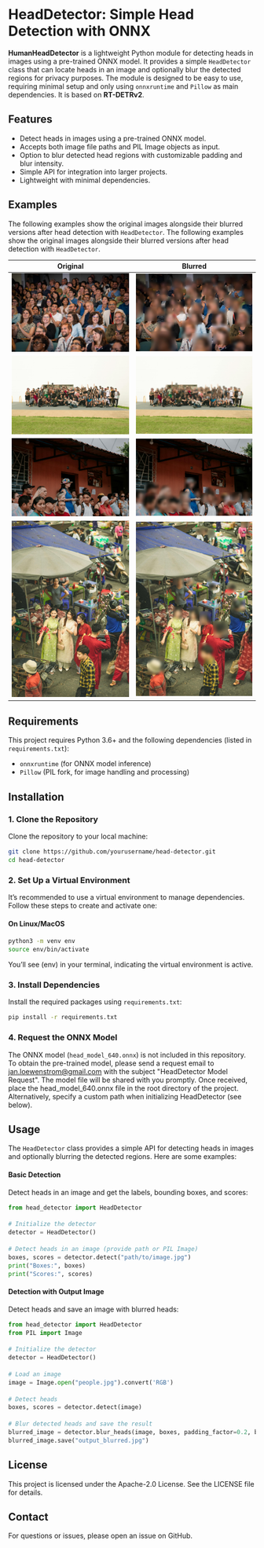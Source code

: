 # HeadDetector: Simple Head Detection with ONNX

**HumanHeadDetector** is a lightweight Python module for detecting heads in images using a pre-trained ONNX model. It provides a simple `HeadDetector` class that can locate heads in an image and optionally blur the detected regions for privacy purposes. The module is designed to be easy to use, requiring minimal setup and only using `onnxruntime` and `Pillow` as main dependencies. It is based on **RT-DETRv2**.

## Features
- Detect heads in images using a pre-trained ONNX model.
- Accepts both image file paths and PIL Image objects as input.
- Option to blur detected head regions with customizable padding and blur intensity.
- Simple API for integration into larger projects.
- Lightweight with minimal dependencies.

## Examples
The following examples show the original images alongside their blurred versions after head detection with `HeadDetector`.
The following examples show the original images alongside their blurred versions after head detection with `HeadDetector`.

| Original                                  | Blurred                                   |
|-------------------------------------------|-------------------------------------------|
| ![Original Image 1](examples/people.jpg?raw=true&width=300) | ![Blurred Image 1](examples/people_blurred.jpg?raw=true&width=300) |
| ![Original Image 2](examples/people2.jpg?raw=true&width=300) | ![Blurred Image 2](examples/people2_blurred.jpg?raw=true&width=300) |
| ![Original Image 3](examples/people3.jpg?raw=true&width=300) | ![Blurred Image 3](examples/people3_blurred.jpg?raw=true&width=300) |
| ![Original Image 4](examples/people4.jpg?raw=true&width=300) | ![Blurred Image 4](examples/people4_blurred.jpg?raw=true&width=300) |

## Requirements
This project requires Python 3.6+ and the following dependencies (listed in `requirements.txt`):
- `onnxruntime` (for ONNX model inference)
- `Pillow` (PIL fork, for image handling and processing)

## Installation

### 1. Clone the Repository
Clone the repository to your local machine:
```bash
git clone https://github.com/yourusername/head-detector.git
cd head-detector
```

### 2. Set Up a Virtual Environment
It’s recommended to use a virtual environment to manage dependencies. Follow these steps to create and activate one:

#### On Linux/MacOS
```bash
python3 -m venv env
source env/bin/activate
```

You’ll see (env) in your terminal, indicating the virtual environment is active.

### 3. Install Dependencies
Install the required packages using `requirements.txt`:

```bash
pip install -r requirements.txt
```

### 4. Request the ONNX Model
The ONNX model (`head_model_640.onnx`) is not included in this repository. To obtain the pre-trained model, please send a request email to jan.loewenstrom@gmail.com with the subject "HeadDetector Model Request". The model file will be shared with you promptly. Once received, place the head_model_640.onnx file in the root directory of the project. Alternatively, specify a custom path when initializing HeadDetector (see below).

## Usage
The `HeadDetector` class provides a simple API for detecting heads in images and optionally blurring the detected regions. Here are some examples:

#### Basic Detection
Detect heads in an image and get the labels, bounding boxes, and scores:

```python
from head_detector import HeadDetector

# Initialize the detector
detector = HeadDetector()

# Detect heads in an image (provide path or PIL Image)
boxes, scores = detector.detect("path/to/image.jpg")
print("Boxes:", boxes)
print("Scores:", scores)
```

#### Detection with Output Image
Detect heads and save an image with blurred heads:
```python
from head_detector import HeadDetector
from PIL import Image

# Initialize the detector
detector = HeadDetector()

# Load an image
image = Image.open("people.jpg").convert('RGB')

# Detect heads
boxes, scores = detector.detect(image)

# Blur detected heads and save the result
blurred_image = detector.blur_heads(image, boxes, padding_factor=0.2, blur_factor=20)
blurred_image.save("output_blurred.jpg")
```


## License
This project is licensed under the Apache-2.0 License. See the LICENSE file for details.

## Contact
For questions or issues, please open an issue on GitHub.